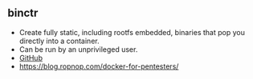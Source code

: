 ## binctr

- Create fully static, including rootfs embedded, binaries that pop you directly into a container.
- Can be run by an unprivileged user.
- [GitHub](https://github.com/genuinetools/binctr)
- <https://blog.ropnop.com/docker-for-pentesters/>
